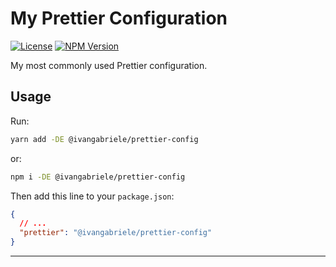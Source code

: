 # My Prettier Configuration

[![License][img-license]][lnk-license]
[![NPM Version][img-npm]][lnk-npm]

My most commonly used Prettier configuration.

## Usage

Run:

```sh
yarn add -DE @ivangabriele/prettier-config
```

or:

```sh
npm i -DE @ivangabriele/prettier-config
```

Then add this line to your `package.json`:

```json
{
  // ...
  "prettier": "@ivangabriele/prettier-config"
}
```

---

[img-license]: https://img.shields.io/github/license/ivangabriele/prettier-config?style=flat-square
[img-npm]: https://img.shields.io/npm/v/@ivangabriele/prettier-config?style=flat-square

[lnk-license]: https://github.com/ivangabriele/prettier-config/blob/main/LICENSE
[lnk-npm]: https://www.npmjs.com/package/@ivangabriele/prettier-config
